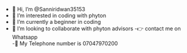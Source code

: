 - 👋 Hi, I’m @Sanniridwan35153
- 👀 I’m interested in coding with phyton
- 🌱 I’m currently a beginner in coding
- 💞️ I’m looking to collaborate with phyton advisors
-👉 contact me on Whatsapp   
-🤳 My Telephone number is 07047970200
<!---
Sanniridwan35153/Sanniridwan35153 is a ✨ special ✨ repository because its `README.md` (this file) appears on your GitHub profile.
You can click the Preview link to take a look at your changes.
--->
